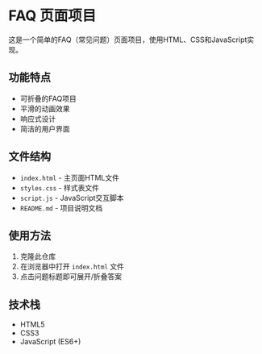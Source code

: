 # FAQ 页面项目

这是一个简单的FAQ（常见问题）页面项目，使用HTML、CSS和JavaScript实现。

## 功能特点

- 可折叠的FAQ项目
- 平滑的动画效果
- 响应式设计
- 简洁的用户界面

## 文件结构

- `index.html` - 主页面HTML文件
- `styles.css` - 样式表文件
- `script.js` - JavaScript交互脚本
- `README.md` - 项目说明文档

## 使用方法

1. 克隆此仓库
2. 在浏览器中打开 `index.html` 文件
3. 点击问题标题即可展开/折叠答案

## 技术栈

- HTML5
- CSS3
- JavaScript (ES6+) 